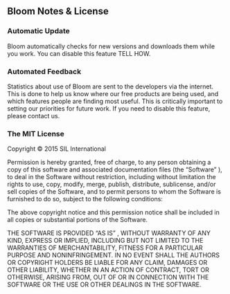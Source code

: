 ﻿## Bloom Notes & License

### Automatic Update
Bloom automatically checks for new versions and downloads them while you work. You can disable this feature TELL HOW.

### Automated Feedback
Statistics about use of Bloom are sent to the developers via the internet.
This is done to help us know where our free products are being used, and which features people are finding most useful.
This is critically important to setting our priorities for future work. If you need to disable this feature, please contact us.


### The MIT License
Copyright © 2015 SIL International

Permission is hereby granted, free of charge, to any person obtaining a copy of this software and associated documentation files (the “Software” ),
to deal in the Software without restriction, including without limitation the rights to use, copy, modify, merge, publish, distribute, sublicense,
and/or sell copies of the Software, and to permit persons to whom the Software is furnished to do so, subject to the following conditions:

The above copyright notice and this permission notice shall be included in all copies or substantial portions of the Software.

THE SOFTWARE IS PROVIDED “AS IS” , WITHOUT WARRANTY OF ANY KIND, EXPRESS OR IMPLIED, INCLUDING BUT NOT LIMITED TO THE WARRANTIES OF MERCHANTABILITY,
FITNESS FOR A PARTICULAR PURPOSE AND NONINFRINGEMENT. IN NO EVENT SHALL THE AUTHORS OR COPYRIGHT HOLDERS BE LIABLE FOR ANY CLAIM, DAMAGES OR OTHER
LIABILITY, WHETHER IN AN ACTION OF CONTRACT, TORT OR OTHERWISE, ARISING FROM, OUT OF OR IN CONNECTION WITH THE SOFTWARE OR THE USE OR OTHER
DEALINGS IN THE SOFTWARE.

 